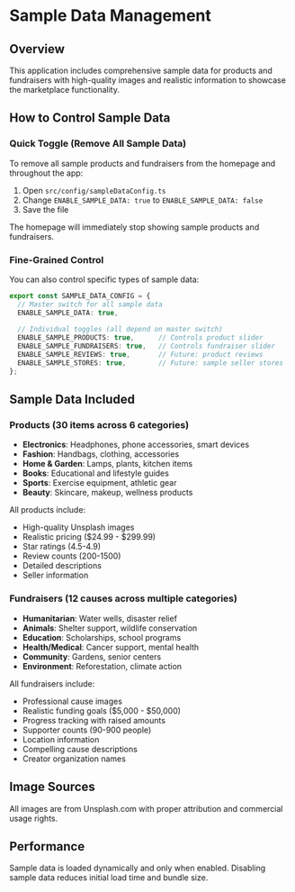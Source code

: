 # Sample Data Management

## Overview
This application includes comprehensive sample data for products and fundraisers with high-quality images and realistic information to showcase the marketplace functionality.

## How to Control Sample Data

### Quick Toggle (Remove All Sample Data)
To remove all sample products and fundraisers from the homepage and throughout the app:

1. Open `src/config/sampleDataConfig.ts`
2. Change `ENABLE_SAMPLE_DATA: true` to `ENABLE_SAMPLE_DATA: false`
3. Save the file

The homepage will immediately stop showing sample products and fundraisers.

### Fine-Grained Control
You can also control specific types of sample data:

```typescript
export const SAMPLE_DATA_CONFIG = {
  // Master switch for all sample data
  ENABLE_SAMPLE_DATA: true,
  
  // Individual toggles (all depend on master switch)
  ENABLE_SAMPLE_PRODUCTS: true,      // Controls product slider
  ENABLE_SAMPLE_FUNDRAISERS: true,   // Controls fundraiser slider
  ENABLE_SAMPLE_REVIEWS: true,       // Future: product reviews
  ENABLE_SAMPLE_STORES: true,        // Future: sample seller stores
};
```

## Sample Data Included

### Products (30 items across 6 categories)
- **Electronics**: Headphones, phone accessories, smart devices
- **Fashion**: Handbags, clothing, accessories  
- **Home & Garden**: Lamps, plants, kitchen items
- **Books**: Educational and lifestyle guides
- **Sports**: Exercise equipment, athletic gear
- **Beauty**: Skincare, makeup, wellness products

All products include:
- High-quality Unsplash images
- Realistic pricing ($24.99 - $299.99)
- Star ratings (4.5-4.9)
- Review counts (200-1500)
- Detailed descriptions
- Seller information

### Fundraisers (12 causes across multiple categories)
- **Humanitarian**: Water wells, disaster relief
- **Animals**: Shelter support, wildlife conservation
- **Education**: Scholarships, school programs
- **Health/Medical**: Cancer support, mental health
- **Community**: Gardens, senior centers
- **Environment**: Reforestation, climate action

All fundraisers include:
- Professional cause images
- Realistic funding goals ($5,000 - $50,000)
- Progress tracking with raised amounts
- Supporter counts (90-900 people)
- Location information
- Compelling cause descriptions
- Creator organization names

## Image Sources
All images are from Unsplash.com with proper attribution and commercial usage rights.

## Performance
Sample data is loaded dynamically and only when enabled. Disabling sample data reduces initial load time and bundle size.
